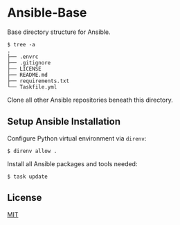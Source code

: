 # Ansible-Base

Base directory structure for Ansible.

```console
$ tree -a
.
├── .envrc
├── .gitignore
├── LICENSE
├── README.md
├── requirements.txt
└── Taskfile.yml
```

Clone all other Ansible repositories beneath this directory.

## Setup Ansible Installation

Configure Python virtual environment via `direnv`:

```console
$ direnv allow .
```

Install all Ansible packages and tools needed:

```console
$ task update
```

## License

[MIT](https://github.com/dreknix/ansible-base/blob/main/LICENSE)
